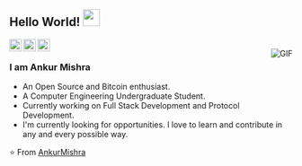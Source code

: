 ## Hello World! <img src="https://raw.githubusercontent.com/iampavangandhi/iampavangandhi/master/gifs/Hi.gif" width="30px"></h2>

<a href="https://twitter.com/AnkurAmbar">
  <img align="left" alt="Ankur's Twitter" width="22px" src="https://cdn.jsdelivr.net/npm/simple-icons@v3/icons/twitter.svg" />
</a>
<a href="https://www.linkedin.com/in/ankur-ambar-mishra-177237211/">
  <img align="left" alt="Ankur's Linkdein" width="22px" src="https://cdn.jsdelivr.net/npm/simple-icons@v3/icons/linkedin.svg" />
</a>
<a href="https://github.com/Ankur-1717">
  <img align="left" alt="Ankur's Github" width="22px" src="https://cdn.jsdelivr.net/npm/simple-icons@v3/icons/github.svg" />
</a>
<br />
<img align="right" alt="GIF" src="https://media.giphy.com/media/13HgwGsXF0aiGY/giphy.gif" />

### I am Ankur Mishra
- An Open Source and Bitcoin enthusiast.
- A Computer Engineering Undergraduate Student. 
- Currently working on Full Stack Development and Protocol Development.
- I'm currently looking for opportunities. I love to learn and contribute in any and every possible way.

⭐️ From [AnkurMishra](https://github.com/Ankur-1717)
